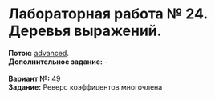 ﻿# Лабораторная работа № 24. Деревья выражений.
**Поток:** <ins>advanced</ins>.</br>**Дополнительное задание:** -</br></br>**Вариант №:** <ins>49</ins></br>**Задание:** Реверс коэффицентов многочлена
